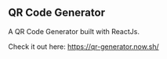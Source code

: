 
## QR Code Generator
A QR Code Generator built with ReactJs.

Check it out here: 
https://qr-generator.now.sh/

